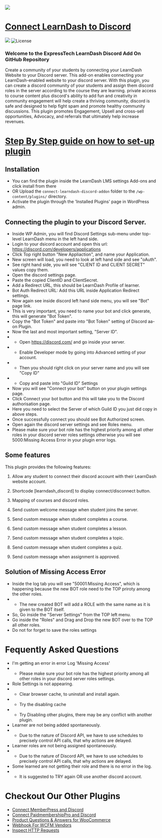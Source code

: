 ![](https://www.expresstechsoftwares.com/wp-content/uploads/learndash_discord_addon_banner.png)

# [Connect LearnDash to Discord](https://www.expresstechsoftwares.com/step-by-step-documentation-guide-on-how-to-connect-learndash-and-discord-server) #
![](https://img.shields.io/badge/build-passing-green) ![License](https://img.shields.io/badge/license-GPL--2.0%2B-red.svg)

### Welcome to the ExpressTech LearnDash Discord Add On GitHub Repository

Create a community of your students by connecting your LearnDash Website to your Discord server.
This add-on enables connecting your LearnDash-enabled website to your discord server. With this plugin, you can create a discord community of your students and assign them discord roles in the server according to the course they are learning.
private access to course content plus discord's ability to add fun and creativity in community engagement will help create a thriving community, discord is safe and designed to help fight spam and promote healthy community discussions.
This plugin promotes Engagement, Upsell and cross-sell opportunities, Advocacy, and referrals that ultimately help increase revenues.

# [Step By Step guide on how to set-up plugin](https://www.expresstechsoftwares.com/step-by-step-documentation-guide-on-how-to-connect-learndash-and-discord-server)


## Installation
- You can find the plugin inside the LearnDash LMS settings Add-ons and click install from there
- OR Upload the `connect-learndash-discord-addon` folder to the `/wp-content/plugins/` directory.
- Activate the plugin through the 'Installed Plugins' page in WordPress admin.

## Connecting the plugin to your Discord Server.
- Inside WP Admin, you will find Discord Settings sub-menu under top-level LearnDash menu in the left hand side.
- Login to your dsicord account and open this url: https://discord.com/developers/applications
- Click Top right button "New Appliaction", and name your Application.
- New screen will load, you need to look at left hand side and see "oAuth".
- See right hand side, you will see "CLIENT ID and CLIENT SECRET" values copy them.
- Open the discord settings page.
- Paste the copied ClientID and ClientSecret.
- Add a Redirect URL, this should be LearnDash Profile of learner. 
- Bot Auth Redirect URL: Add this URL inside Application Redirect settings.
- Now again see inside discord left hand side menu, you will see "Bot" page link.
- This is very important, you need to name your bot and click generate, this will generate "Bot Token".
- Copy the "Bot Token" and paste into "Bot Token" setting of Discord aa-on Plugin.
- Now the last and most important setting, "Server ID".
- - Open https://discord.com/ and go inside your server.
- - Enable Developer mode by going into Advanced setting of your account.
- - Then you should right click on your server name and you will see "Copy ID"
- - Copy and paste into "Guild ID" Settings
- Now you will see "Connect your bot" button on your plugin settings page.
- Click Connect your bot button and this will take you to the Discord authorisation page.
- Here you need to select the Server of which Guild ID you just did copy in above steps.
- Once successfully connect you should see Bot Authorized screen.
- Open again the discord server settings and see Roles menu.
- Please make sure your bot role has the highest priority among all other roles in your discord server roles settings otherwise you will see 5000:Missing Access Error in your plugin error logs.

## Some features
This plugin provides the following features: 
1) Allow any student to connect their discord account with their LearnDash website account.

2) Shortcode [learndash_discord] to display connect/disconnect button.

3) Mapping of courses and discord roles.

4) Send custom welcome message when student joins the server.

5) Send custom message when student completes a course.

6) Send custom message when student completes a lesson.

7) Send custom message when student completes a topic.

8) Send custom message when student completes a quiz.

9) Send custom message when assignment is approved.

## Solution of Missing Access Error
- Inside the log tab you will see "50001:Missing Access", which is happening because the new BOT role need to the TOP priroty among the other roles.
- - The new created BOT will add a ROLE with the same name as it is given to the BOT itself.
- So, Go inside the "Server Settings" from the TOP left menu.
- Go inside the "Roles" and Drag and Drop the new BOT over to the TOP all other roles.
- Do not for forget to save the roles settings

# Fequently Asked Questions
- I'm getting an error in error Log 'Missing Access'
- - Please make sure your bot role has the highest priority among all other roles in your discord server roles settings.
- Role Settings is not appearing.
- - Clear browser cache, to uninstall and install again.
- - Try the disabling cache
- - Try Disabling other plugins, there may be any conflict with another plugin.
- Learner are not being added spontaneously. 
- - Due to the nature of Discord API, we have to use schedules to precisely control API calls, that why actions are delayed. 
- Learner roles are not being assigned spontaneously.
- - Due to the nature of Discord API, we have to use schedules to precisely control API calls, that why actions are delayed. 
- Some learned are not getting their role and there is no error in the log.
- - It is suggested to TRY again OR use another discord account.

# Checkout Our Other Plugins
- [Connect MemberPress and Discord](https://wordpress.org/plugins/expresstechsoftwares-memberpress-discord-add-on/)
- [Connect PaidmembershipPro and Discord](https://wordpress.org/plugins/pmpro-discord-add-on/)
- [Product Questions & Answers for WooCommerce](https://wordpress.org/plugins/product-questions-answers-for-woocommerce/)
- [Webhook For WCFM Vendors](https://wordpress.org/plugins/webhook-for-wcfm-vendors/)
- [Inspect HTTP Requests](https://wordpress.org/plugins/inspect-http-requests/)